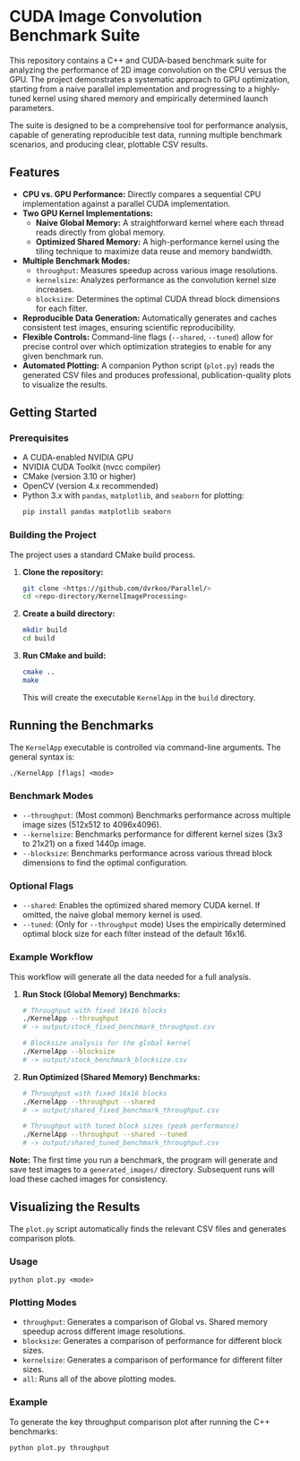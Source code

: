 # CUDA Image Convolution Benchmark Suite

This repository contains a C++ and CUDA-based benchmark suite for analyzing the performance of 2D image convolution on the CPU versus the GPU. The project demonstrates a systematic approach to GPU optimization, starting from a naive parallel implementation and progressing to a highly-tuned kernel using shared memory and empirically determined launch parameters.

The suite is designed to be a comprehensive tool for performance analysis, capable of generating reproducible test data, running multiple benchmark scenarios, and producing clear, plottable CSV results.

## Features

- **CPU vs. GPU Performance:** Directly compares a sequential CPU implementation against a parallel CUDA implementation.
- **Two GPU Kernel Implementations:**
  - **Naive Global Memory:** A straightforward kernel where each thread reads directly from global memory.
  - **Optimized Shared Memory:** A high-performance kernel using the tiling technique to maximize data reuse and memory bandwidth.
- **Multiple Benchmark Modes:**
  - `throughput`: Measures speedup across various image resolutions.
  - `kernelsize`: Analyzes performance as the convolution kernel size increases.
  - `blocksize`: Determines the optimal CUDA thread block dimensions for each filter.
- **Reproducible Data Generation:** Automatically generates and caches consistent test images, ensuring scientific reproducibility.
- **Flexible Controls:** Command-line flags (`--shared`, `--tuned`) allow for precise control over which optimization strategies to enable for any given benchmark run.
- **Automated Plotting:** A companion Python script (`plot.py`) reads the generated CSV files and produces professional, publication-quality plots to visualize the results.

## Getting Started

### Prerequisites

- A CUDA-enabled NVIDIA GPU
- NVIDIA CUDA Toolkit (nvcc compiler)
- CMake (version 3.10 or higher)
- OpenCV (version 4.x recommended)
- Python 3.x with `pandas`, `matplotlib`, and `seaborn` for plotting:
  ```bash
  pip install pandas matplotlib seaborn
  ```

### Building the Project

The project uses a standard CMake build process.

1.  **Clone the repository:**

    ```bash
    git clone <https://github.com/dvrkoo/Parallel/>
    cd <repo-directory/KernelImageProcessing>
    ```

2.  **Create a build directory:**

    ```bash
    mkdir build
    cd build
    ```

3.  **Run CMake and build:**
    ```bash
    cmake ..
    make
    ```
    This will create the executable `KernelApp` in the `build` directory.

## Running the Benchmarks

The `KernelApp` executable is controlled via command-line arguments. The general syntax is:

`./KernelApp [flags] <mode>`

### Benchmark Modes

- `--throughput`: (Most common) Benchmarks performance across multiple image sizes (512x512 to 4096x4096).
- `--kernelsize`: Benchmarks performance for different kernel sizes (3x3 to 21x21) on a fixed 1440p image.
- `--blocksize`: Benchmarks performance across various thread block dimensions to find the optimal configuration.

### Optional Flags

- `--shared`: Enables the optimized shared memory CUDA kernel. If omitted, the naive global memory kernel is used.
- `--tuned`: (Only for `--throughput` mode) Uses the empirically determined optimal block size for each filter instead of the default 16x16.

### Example Workflow

This workflow will generate all the data needed for a full analysis.

1.  **Run Stock (Global Memory) Benchmarks:**

    ```bash
    # Throughput with fixed 16x16 blocks
    ./KernelApp --throughput
    # -> output/stock_fixed_benchmark_throughput.csv

    # Blocksize analysis for the global kernel
    ./KernelApp --blocksize
    # -> output/stock_benchmark_blocksize.csv
    ```

2.  **Run Optimized (Shared Memory) Benchmarks:**

    ```bash
    # Throughput with fixed 16x16 blocks
    ./KernelApp --throughput --shared
    # -> output/shared_fixed_benchmark_throughput.csv

    # Throughput with tuned block sizes (peak performance)
    ./KernelApp --throughput --shared --tuned
    # -> output/shared_tuned_benchmark_throughput.csv
    ```

**Note:** The first time you run a benchmark, the program will generate and save test images to a `generated_images/` directory. Subsequent runs will load these cached images for consistency.

## Visualizing the Results

The `plot.py` script automatically finds the relevant CSV files and generates comparison plots.

### Usage

`python plot.py <mode>`

### Plotting Modes

- `throughput`: Generates a comparison of Global vs. Shared memory speedup across different image resolutions.
- `blocksize`: Generates a comparison of performance for different block sizes.
- `kernelsize`: Generates a comparison of performance for different filter sizes.
- `all`: Runs all of the above plotting modes.

### Example

To generate the key throughput comparison plot after running the C++ benchmarks:

```bash
python plot.py throughput
```
